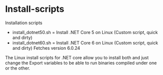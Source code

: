 # Install-scripts
Installation scripts

- install_dotnet50.sh = Install .NET Core 5 on Linux (Custom script, quick and dirty)
- install_dotnet60.sh = Install .NET Core 6 on Linux (Custom script, quick and dirty)   Fetches version 6.0.24

The Linux install scripts for .NET core allow you to install both and just change the Export variables to be able to run binaries compiled under one or the other.
